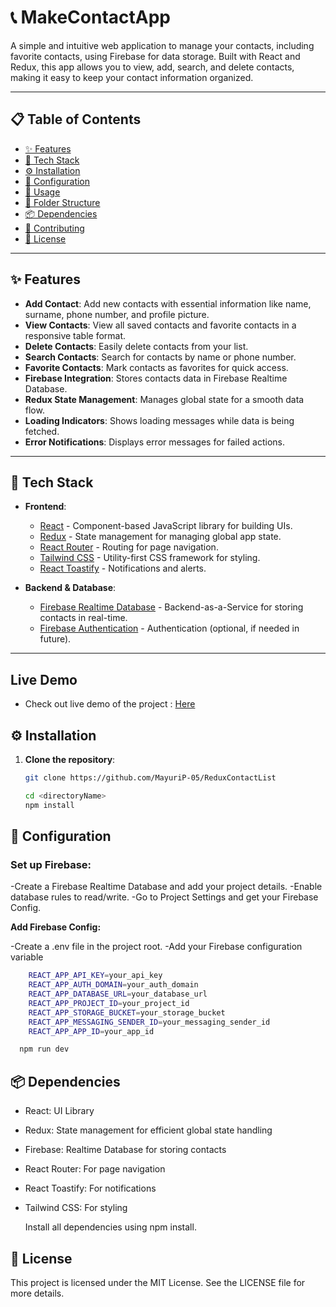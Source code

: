 # 📞 MakeContactApp

A simple and intuitive web application to manage your contacts, including favorite contacts, using Firebase for data storage. Built with React and Redux, this app allows you to view, add, search, and delete contacts, making it easy to keep your contact information organized.

---

## 📋 Table of Contents

- [✨ Features](#-features)
- [🚀 Tech Stack](#-tech-stack)
- [⚙️ Installation](#️-installation)
- [🔧 Configuration](#-configuration)
- [📖 Usage](#-usage)
- [📂 Folder Structure](#-folder-structure)
- [📦 Dependencies](#-dependencies)
- [🤝 Contributing](#-contributing)
- [📜 License](#-license)

---

## ✨ Features

- **Add Contact**: Add new contacts with essential information like name, surname, phone number, and profile picture.
- **View Contacts**: View all saved contacts and favorite contacts in a responsive table format.
- **Delete Contacts**: Easily delete contacts from your list.
- **Search Contacts**: Search for contacts by name or phone number.
- **Favorite Contacts**: Mark contacts as favorites for quick access.
- **Firebase Integration**: Stores contacts data in Firebase Realtime Database.
- **Redux State Management**: Manages global state for a smooth data flow.
- **Loading Indicators**: Shows loading messages while data is being fetched.
- **Error Notifications**: Displays error messages for failed actions.

---

## 🚀 Tech Stack

- **Frontend**:

  - [React](https://reactjs.org/) - Component-based JavaScript library for building UIs.
  - [Redux](https://redux.js.org/) - State management for managing global app state.
  - [React Router](https://reactrouter.com/) - Routing for page navigation.
  - [Tailwind CSS](https://tailwindcss.com/) - Utility-first CSS framework for styling.
  - [React Toastify](https://fkhadra.github.io/react-toastify/introduction) - Notifications and alerts.

- **Backend & Database**:
  - [Firebase Realtime Database](https://firebase.google.com/products/realtime-database) - Backend-as-a-Service for storing contacts in real-time.
  - [Firebase Authentication](https://firebase.google.com/products/auth) - Authentication (optional, if needed in future).

---

## Live Demo

- Check out live demo of the project : [Here](https://mayyuri.netlify.app/)

## ⚙️ Installation

1. **Clone the repository**:

   ```bash
   git clone https://github.com/MayuriP-05/ReduxContactList

   cd <directoryName>
   npm install
   ```

## 🔧 Configuration

### Set up Firebase:

-Create a Firebase Realtime Database and add your project details.
-Enable database rules to read/write.
-Go to Project Settings and get your Firebase Config.

**Add Firebase Config:**

-Create a .env file in the project root.
-Add your Firebase configuration variable

```bash
    REACT_APP_API_KEY=your_api_key
    REACT_APP_AUTH_DOMAIN=your_auth_domain
    REACT_APP_DATABASE_URL=your_database_url
    REACT_APP_PROJECT_ID=your_project_id
    REACT_APP_STORAGE_BUCKET=your_storage_bucket
    REACT_APP_MESSAGING_SENDER_ID=your_messaging_sender_id
    REACT_APP_APP_ID=your_app_id

  npm run dev
```

## 📦 Dependencies

- React: UI Library
- Redux: State management for efficient global state handling
- Firebase: Realtime Database for storing contacts
- React Router: For page navigation
- React Toastify: For notifications
- Tailwind CSS: For styling

  Install all dependencies using npm install.

## 📜 License

This project is licensed under the MIT License. See the LICENSE file for more details.

